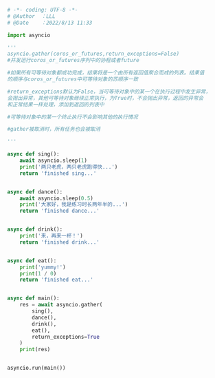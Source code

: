 
<BlogInfo id="852" title="8.并发运行任务" author="白日梦想猿" pv=0 read_times=0 pre_cost_time=0分52秒 category="协程" tag_list="['协程']" create_time="2022.08.13 11:33:44" update_time="2022.08.13 11:50:49" />

```python
# -*- coding: UTF-8 -*-                            
# @Author  ：LLL                         
# @Date    ：2022/8/13 11:33  

import asyncio

'''
asyncio.gather(coros_or_futures,return_exceptions=False)
#并发运行coros_or_futures序列中的协程或者future

#如果所有可等待对象都成功完成，结果将是一个由所有返回值聚合而成的列表。结果值
的顺序与coros_or_futures中可等待对象的苏顺序一致

#return_exceptions默认为False，当可等待对象中的某一个在执行过程中发生异常，
会抛出异常，其他可等待对象继续正常执行，为True时，不会抛出异常，返回的异常会
和正常结果一样处理，添加到返回的列表中

#可等待对象中的某一个终止执行不会影响其他的执行情况

#gather被取消时，所有任务也会被取消

'''

async def sing():
    await asyncio.sleep(1)
    print('两只老虎，两只老虎跑得快...')
    return 'finished sing...'


async def dance():
    await asyncio.sleep(0.5)
    print('大家好，我是练习时长两年半的...')
    return 'finished dance...'


async def drink():
    print('来，再来一杯！')
    return 'finished drink...'


async def eat():
    print('yummy!')
    print(1 / 0)
    return 'finished eat...'


async def main():
    res = await asyncio.gather(
        sing(),
        dance(),
        drink(),
        eat(),
        return_exceptions=True
    )
    print(res)


asyncio.run(main())

```

